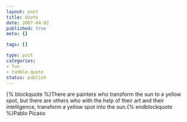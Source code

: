 ```yaml
--- 
layout: post
title: Quote
date: 2007-04-02
published: true
meta: {}

tags: []

type: post
categories: 
- fun
- tumble-quote
status: publish
---
```

{% blockquote %}There are painters who transform the sun to a yellow spot, but there are others who with the help of their art and their intelligence, transform a yellow spot into the sun.{% endblockquote %}Pablo Picaso
